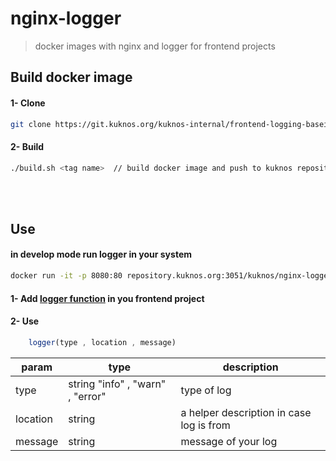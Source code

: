 # nginx-logger

> docker images with nginx and logger for frontend projects


## Build docker image

#### **1- Clone** 
```bash
git clone https://git.kuknos.org/kuknos-internal/frontend-logging-baseimage.git
```

#### **2- Build** 
```bash
./build.sh <tag name>  // build docker image and push to kuknos repository
```

<br>
<br>

## Use

#### in develop mode run logger in your system
```bash
docker run -it -p 8080:80 repository.kuknos.org:3051/kuknos/nginx-logger // run loger and listen on port 8080
```

#### 1- Add [logger function]()  in you frontend project


#### 2- Use
```javascript
    logger(type , location , message) 
```
| param               | type                                | description                                                                                                             |
| ------------------- | ----------------------------------- | -------------------------------------------------------------------------------------------------------------------     |
| type                | string "info" , "warn" , "error"    | type of log                                                                                                             |
| location            | string                              | a helper description in case log is from                                                                                |
| message             | string                              | message of your log                                                                                                     |



